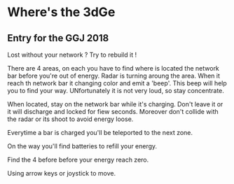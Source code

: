 # Where's the 3dGe
## Entry for the GGJ 2018

Lost without your network ?
Try to rebuild it !

There are 4 areas, on each you have to find where is located the network bar before you're out of energy. Radar is turning aroung the area. When it reach th network bar it changing color and emit a 'beep'. This beep will help you to find your way. UNfortunately it is not very loud, so stay concentrate.

When located, stay on the network bar while it's charging. Don't leave it or it will discharge and locked for fiew seconds. Moreover don't collide with the radar or its shoot to avoid energy loose.

Everytime a bar is charged you'll be teleported to the next zone.

On the way you'll find batteries to refill your energy.

Find the 4 before before your energy reach zero.

Using arrow keys or joystick to move.


